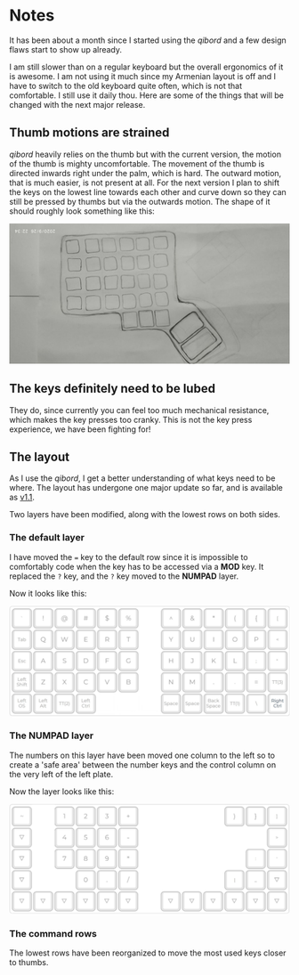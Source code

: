 # Notes

It has been about a month since I started using the _qibord_ and a few design flaws start to show up already.

I am still slower than on a regular keyboard but the overall ergonomics of it is awesome. I am not using it much since my Armenian layout is off and I have to switch to the old keyboard quite often, which is not that comfortable. I still use it daily thou. Here are some of the things that will be changed with the next major release.

## Thumb motions are strained

_qibord_ heavily relies on the thumb but with the current version, the motion of the thumb is mighty uncomfortable. The movement of the thumb is directed inwards right under the palm, which is hard. The outward motion, that is much easier, is not present at all. For the next version I plan to shift the keys on the lowest line towards each other and curve down so they can still be pressed by thumbs but via the outwards motion. The shape of it should roughly look something like this:

![qibord_v2](images/qibord_v2.jpg)

## The keys definitely need to be lubed

They do, since currently you can feel too much mechanical resistance, which makes the key presses too cranky. This is not the key press experience, we have been fighting for!

## The layout

As I use the _qibord_, I get a better understanding of what keys need to be where. The layout has undergone one major update so far, and is available as [v1.1](../layouts/v1.1/layout.pdf).

Two layers have been modified, along with the lowest rows on both sides.

### The default layer

I have moved the `=` key to the default row since it is impossible to comfortably code when the key has to be accessed via a **MOD** key. It replaced the `?` key, and the `?` key moved to the **NUMPAD** layer.

Now it looks like this:

![default_layer](../layers/default_layout.jpg)

### The **NUMPAD** layer

The numbers on this layer have been moved one column to the left so to create a 'safe area' between the number keys and the control column on the very left of the left plate.

Now the layer looks like this:

![layer2](../layers/numpad_and_symbols.jpg)

### The command rows

The lowest rows have been reorganized to move the most used keys closer to thumbs.
